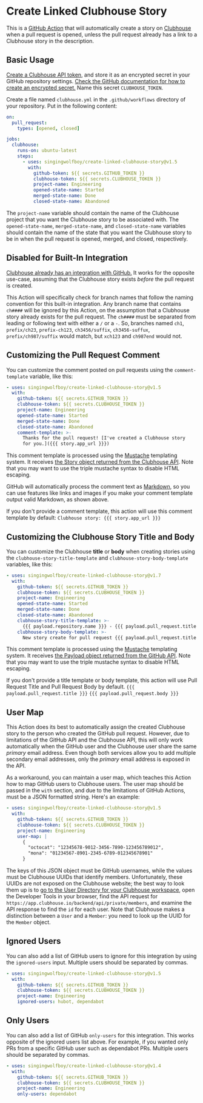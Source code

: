 # Create Linked Clubhouse Story

This is a [GitHub Action](https://github.com/features/actions) that will
automatically create a story on [Clubhouse](https://clubhouse.io/) when
a pull request is opened, unless the pull request already has a link to
a Clubhouse story in the description.

## Basic Usage

[Create a Clubhouse API token](https://app.clubhouse.io/settings/account/api-tokens),
and store it as an encrypted secret in your GitHub repository settings.
[Check the GitHub documentation for how to create an encrypted secret.](https://help.github.com/en/actions/configuring-and-managing-workflows/creating-and-storing-encrypted-secrets#creating-encrypted-secrets)
Name this secret `CLUBHOUSE_TOKEN`.

Create a file named `clubhouse.yml` in the `.github/workflows` directory of your repository. Put in the following content:

```yaml
on:
  pull_request:
    types: [opened, closed]

jobs:
  clubhouse:
    runs-on: ubuntu-latest
    steps:
      - uses: singingwolfboy/create-linked-clubhouse-story@v1.5
        with:
          github-token: ${{ secrets.GITHUB_TOKEN }}
          clubhouse-token: ${{ secrets.CLUBHOUSE_TOKEN }}
          project-name: Engineering
          opened-state-name: Started
          merged-state-name: Done
          closed-state-name: Abandoned
```

The `project-name` variable should contain the name of the Clubhouse project
that you want the Clubhouse story to be associated with. The
`opened-state-name`, `merged-state-name`, and `closed-state-name` variables
should contain the name of the state that you want the Clubhouse story to
be in when the pull request is opened, merged, and closed, respectively.

## Disabled for Built-In Integration

[Clubhouse already has an integration with GitHub.](https://help.clubhouse.io/hc/en-us/articles/207540323-Using-The-Clubhouse-GitHub-Integration)
It works for the opposite use-case, assuming that the Clubhouse story exists
_before_ the pull request is created.

This Action will specifically check for branch names that follow the naming
convention for this built-in integration. Any branch name that contains
`ch####` will be ignored by this Action, on the assumption that a Clubhouse
story already exists for the pull request. The `ch####` must be separated
from leading or following text with either a `/` or a `-`. So, branches
named `ch1`, `prefix/ch23`, `prefix-ch123`, `ch3456/suffix`, `ch3456-suffux`,
`prefix/ch987/suffix` would match, but `xch123` and `ch987end` would not.

## Customizing the Pull Request Comment

You can customize the comment posted on pull requests using the `comment-template`
variable, like this:

```yaml
- uses: singingwolfboy/create-linked-clubhouse-story@v1.5
  with:
    github-token: ${{ secrets.GITHUB_TOKEN }}
    clubhouse-token: ${{ secrets.CLUBHOUSE_TOKEN }}
    project-name: Engineering
    opened-state-name: Started
    merged-state-name: Done
    closed-state-name: Abandoned
    comment-template: >-
      Thanks for the pull request! [I've created a Clubhouse story
      for you.]({{{ story.app_url }}})
```

This comment template is processed using the [Mustache](https://mustache.github.io/)
templating system. It receives [the Story object returned from the Clubhouse API](https://clubhouse.io/api/rest/v3/#Story). Note that you may want to use the
triple mustache syntax to disable HTML escaping.

GitHub will automatically process the comment text as [Markdown](https://guides.github.com/features/mastering-markdown/),
so you can use features like links and images if you make your comment
template output valid Markdown, as shown above.

If you don't provide a comment template, this action will use this comment template
by default: `Clubhouse story: {{{ story.app_url }}}`

## Customizing the Clubhouse Story Title and Body

You can customize the Clubhouse **title** or **body** when creating stories using the `clubhouse-story-title-template` and `clubhouse-story-body-template`
variables, like this:

```yaml
- uses: singingwolfboy/create-linked-clubhouse-story@v1.7
  with:
    github-token: ${{ secrets.GITHUB_TOKEN }}
    clubhouse-token: ${{ secrets.CLUBHOUSE_TOKEN }}
    project-name: Engineering
    opened-state-name: Started
    merged-state-name: Done
    closed-state-name: Abandoned
    clubhouse-story-title-template: >-
      {{{ payload.repository.name }}} - {{{ payload.pull_request.title }}} # Would show "<repo name> - <pull request title>"
    clubhouse-story-body-template: >-
      New story create for pull request {{{ payload.pull_request.title }}} in repo {{{ payload.repository.name }}}. The body of the PR is {{{ payload.pull_request.body }}}
```

This comment template is processed using the [Mustache](https://mustache.github.io/)
templating system. It receives [the Payload object returned from the GitHub API](https://docs.github.com/en/free-pro-team@latest/developers/webhooks-and-events/webhook-events-and-payloads#pull_request). Note that you may want to use the
triple mustache syntax to disable HTML escaping.

If you don't provide a title template or body template, this action will use Pull Request Title and Pull Request Body by default. `{{{ payload.pull_request.title }}}` `{{{ payload.pull_request.body }}}`

## User Map

This Action does its best to automatically assign the created Clubhouse story
to the person who created the GitHub pull request. However, due to limitations
of the GitHub API and the Clubhouse API, this will only work automatically
when the GitHub user and the Clubhouse user share the same _primary_ email
address. Even though both services allow you to add multiple secondary email
addresses, only the _primary_ email address is exposed in the API.

As a workaround, you can maintain a user map, which teaches this Action how to
map GitHub users to Clubhouse users. The user map should be passed in the
`with` section, and due to the limitations of GitHub Actions, must be a JSON
formatted string. Here's an example:

```yaml
- uses: singingwolfboy/create-linked-clubhouse-story@v1.5
  with:
    github-token: ${{ secrets.GITHUB_TOKEN }}
    clubhouse-token: ${{ secrets.CLUBHOUSE_TOKEN }}
    project-name: Engineering
    user-map: |
      {
        "octocat": "12345678-9012-3456-7890-123456789012",
        "mona": "01234567-8901-2345-6789-012345678901"
      }
```

The keys of this JSON object must be GitHub usernames, while the values
must be Clubhouse UUIDs that identify members. Unfortunately, these UUIDs
are not exposed on the Clubhouse website; the best way to look them up is to
[go to the User Directory for your Clubhouse workspace](https://app.clubhouse.io/settings/users),
open the Developer Tools in your browser, find the API request for
`https://app.clubhouse.io/backend/api/private/members`,
and examine the API response to find the `id` for each user.
Note that Clubhouse makes a distinction between a `User` and a `Member`:
you need to look up the UUID for the `Member` object.

## Ignored Users

You can also add a list of GitHub users to ignore for this integration by using the `ignored-users` input.
Multiple users should be separated by commas.

```yaml
- uses: singingwolfboy/create-linked-clubhouse-story@v1.5
  with:
    github-token: ${{ secrets.GITHUB_TOKEN }}
    clubhouse-token: ${{ secrets.CLUBHOUSE_TOKEN }}
    project-name: Engineering
    ignored-users: hubot, dependabot
```

## Only Users

You can also add a list of GitHub `only-users` for this integration. This works opposite of the ignored users list above. For example, if you wanted only PRs from a specific GitHub user such as dependabot PRs. 
Multiple users should be separated by commas.

```yaml
- uses: singingwolfboy/create-linked-clubhouse-story@v1.4
  with:
    github-token: ${{ secrets.GITHUB_TOKEN }}
    clubhouse-token: ${{ secrets.CLUBHOUSE_TOKEN }}
    project-name: Engineering
    only-users: dependabot
```
